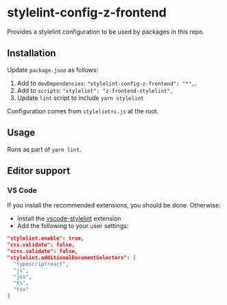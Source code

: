 # stylelint-config-z-frontend

Provides a stylelint configuration to be used by packages in this repo.

## Installation

Update `package.json` as follows:

1.  Add to `devDependencies`: `"stylelint-config-z-frontend": "*",`.
1.  Add to `scripts`: `"stylelint": "z-frontend-stylelint",`
1.  Update `lint` script to include `yarn stylelint`

Configuration comes from `stylelintrc.js` at the root.

## Usage

Runs as part of `yarn lint`.

## Editor support

### VS Code

If you install the recommended extensions, you should be done. Otherwise:

- Install the [vscode-stylelint](https://github.com/shinnn/vscode-stylelint) extension
- Add the following to your user settings:

```json
"stylelint.enable": true,
"css.validate": false,
"scss.validate": false,
"stylelint.additionalDocumentSelectors": [
  "typescriptreact",
  "js",
  "jsx",
  "ts",
  "tsx"
]
```
